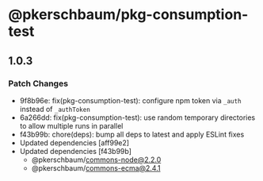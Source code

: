 # @pkerschbaum/pkg-consumption-test

## 1.0.3

### Patch Changes

- 9f8b96e: fix(pkg-consumption-test): configure npm token via `_auth` instead of `_authToken`
- 6a266dd: fix(pkg-consumption-test): use random temporary directories to allow multiple runs in parallel
- f43b99b: chore(deps): bump all deps to latest and apply ESLint fixes
- Updated dependencies [aff99e2]
- Updated dependencies [f43b99b]
  - @pkerschbaum/commons-node@2.2.0
  - @pkerschbaum/commons-ecma@2.4.1
